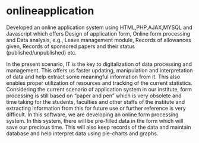 onlineapplication
=================

Developed an online application system using HTML,PHP,AJAX,MYSQL and Javascript which offers Design of application form, Online form processing and Data analysis, e.g., Leave management module, Records of allowances given, Records of sponsored papers and their status (published/unpublished) etc.


In the present scenario,  IT is the key to digitalization of data processing and management. This offers us faster  updating, manipulation and interpretation of data and help extract some meaningful information  from it. This also enables proper utilization of resources and tracking of the current statistics.
Considering the current scenario of application system in our institute, form processing is still based on “paper and pen”  which is very obsolete and time taking for the students, faculties and other staffs of the institute and extracting information from this for future use or further reference is very difficult.
In this software, we are developing an online form processing system. In this system, there will be pre-filled data in the form which will save our precious time. This will also keep records of the data and maintain database and help interpret data using pie-charts and graphs.
